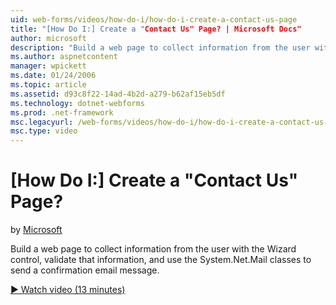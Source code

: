 ```yaml
---
uid: web-forms/videos/how-do-i/how-do-i-create-a-contact-us-page
title: "[How Do I:] Create a "Contact Us" Page? | Microsoft Docs"
author: microsoft
description: "Build a web page to collect information from the user with the Wizard control, validate that information, and use the System.Net.Mail classes to send a confi..."
ms.author: aspnetcontent
manager: wpickett
ms.date: 01/24/2006
ms.topic: article
ms.assetid: d93c8f22-14ad-4b2d-a279-b62af15eb5df
ms.technology: dotnet-webforms
ms.prod: .net-framework
msc.legacyurl: /web-forms/videos/how-do-i/how-do-i-create-a-contact-us-page
msc.type: video
---
```

[How Do I:] Create a "Contact Us" Page?
====================
by [Microsoft](https://github.com/microsoft)

Build a web page to collect information from the user with the Wizard control, validate that information, and use the System.Net.Mail classes to send a confirmation email message.

[&#9654; Watch video (13 minutes)](https://channel9.msdn.com/Blogs/ASP-NET-Site-Videos/how-do-i-create-a-contact-us-page)